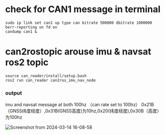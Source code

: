 # check for CAN1 message in terminal
```
sudo ip link set can1 up type can bitrate 500000 dbitrate 1000000 berr-reporting on fd on
candump can1 &
```

# can2rostopic arouse imu & navsat ros2 topic
```
source can_reader/install/setup.bash
ros2 run can_reader can2ros_imu_nav_node
```
### output
imu and navsat message at both 100hz （can rate set to 100hz）
0x21B（GNSS纬度经度）,0x31B(GNSS高度)为10hz,0x20(纬度经度),0x30B（高度）为100hz

![Screenshot from 2024-03-14 16-08-58](https://github.com/countsp/domain_controller/assets/102967883/034cf239-a92f-4b71-b594-6213b7000921)
